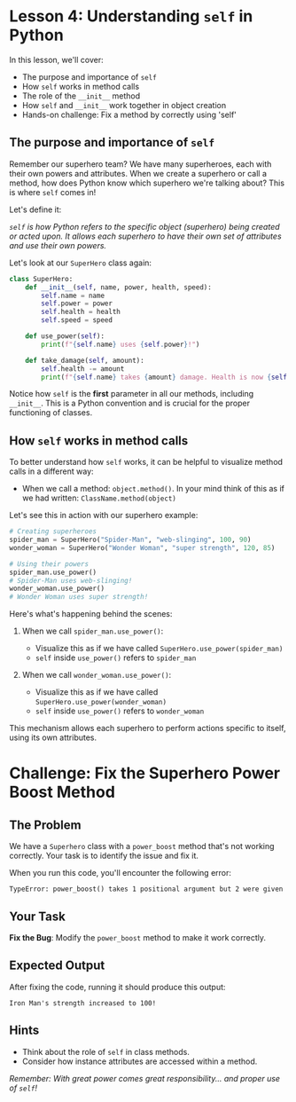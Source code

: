 # Lesson 4: Understanding `self` in Python

In this lesson, we'll cover:
- The purpose and importance of `self`
- How `self` works in method calls
- The role of the `__init__` method
- How `self` and `__init__` work together in object creation
- Hands-on challenge: Fix a method by correctly using 'self'

## The purpose and importance of `self`

Remember our superhero team? We have many superheroes, each with their own powers and attributes. When we create a superhero or call a method, how does Python know which superhero we're talking about? This is where `self` comes in!

Let's define it:

*`self` is how Python refers to the specific object (superhero) being created or acted upon. It allows each superhero to have their own set of attributes and use their own powers.*

Let's look at our `SuperHero` class again:

```python
class SuperHero:
    def __init__(self, name, power, health, speed):
        self.name = name
        self.power = power
        self.health = health
        self.speed = speed

    def use_power(self):
        print(f"{self.name} uses {self.power}!")

    def take_damage(self, amount):
        self.health -= amount
        print(f"{self.name} takes {amount} damage. Health is now {self.health}.")
```

Notice how `self` is the **first** parameter in all our methods, including `__init__`. This is a Python convention and is crucial for the proper functioning of classes.

## How `self` works in method calls

To better understand how `self` works, it can be helpful to visualize method calls in a different way:

- When we call a method: `object.method()`. In your mind think of this as if we had written: `ClassName.method(object)`

Let's see this in action with our superhero example:

```python
# Creating superheroes
spider_man = SuperHero("Spider-Man", "web-slinging", 100, 90)
wonder_woman = SuperHero("Wonder Woman", "super strength", 120, 85)

# Using their powers
spider_man.use_power() 
# Spider-Man uses web-slinging!
wonder_woman.use_power()
# Wonder Woman uses super strength!
```

Here's what's happening behind the scenes:

1. When we call `spider_man.use_power()`:
   * Visualize this as if we have called `SuperHero.use_power(spider_man)`
   * `self` inside `use_power()` refers to `spider_man`

2. When we call `wonder_woman.use_power()`:
   * Visualize this as if we have called `SuperHero.use_power(wonder_woman)`
   * `self` inside `use_power()` refers to `wonder_woman`

This mechanism allows each superhero to perform actions specific to itself, using its own attributes.

# Challenge: Fix the Superhero Power Boost Method

## The Problem

We have a `Superhero` class with a `power_boost` method that's not working correctly. Your task is to identify the issue and fix it.

When you run this code, you'll encounter the following error:

```
TypeError: power_boost() takes 1 positional argument but 2 were given
```

## Your Task

**Fix the Bug**: Modify the `power_boost` method to make it work correctly.

## Expected Output

After fixing the code, running it should produce this output:

```
Iron Man's strength increased to 100!
```

## Hints

- Think about the role of `self` in class methods.
- Consider how instance attributes are accessed within a method.

*Remember: With great power comes great responsibility... and proper use of `self`!*
